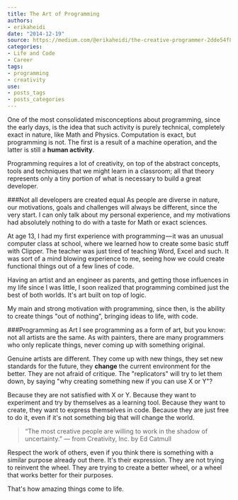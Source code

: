 ```yaml
---
title: The Art of Programming
authors:
- erikaheidi
date: "2014-12-19"
source: https://medium.com/@erikaheidi/the-creative-programmer-2dde54f83e3a
categories:
- Life and Code
- Career
tags:
- programming
- creativity
use:
- posts_tags
- posts_categories
---
```


One of the most consolidated misconceptions about programming, since the early days, is the idea that such activity is purely technical, completely exact in nature, like Math and Physics. Computation is exact, but programming is not. The first is a result of a machine operation, and the latter is still a **human activity**.

Programming requires a lot of creativity, on top of the abstract concepts, tools and techniques that we might learn in a classroom; all that theory represents only a tiny portion of what is necessary to build a great developer.


###Not all developers are created equal
As people are diverse in nature, our motivations, goals and challenges will always be different, since the very start. I can only talk about my personal experience, and my motivations had absolutely nothing to do with a taste for Math or exact sciences.

At age 13, I had my first experience with programming — it was an unusual computer class at school, where we learned how to create some basic stuff with Clipper. The teacher was just tired of teaching Word, Excel and such. It was sort of a mind blowing experience to me, seeing how we could create functional things out of a few lines of code.

Having an artist and an engineer as parents, and getting those influences in my life since I was little, I soon realized that programming combined just the best of both worlds. It's art built on top of logic.

My main and strong motivation with programming, since then, is the ability to create things "out of nothing", bringing ideas to life, with code.

###Programming as Art
I see programming as a form of art, but you know: not all artists are the same. As with painters, there are many programmers who only replicate things, never coming up with something original.

Genuine artists are different. They come up with new things, they set new standards for the future, they **change** the current environment for the better. They are not afraid of critique. The "replicators" will try to let them down, by saying "why creating something new if you can use X or Y"?

Because they are not satisfied with X or Y. Because they want to experiment and try by themselves as a learning tool. Because they want to create, they want to express themselves in code. Because they are just free to do it, even if it's not something big that will change the world.

> “The most creative people are willing to work in the shadow of uncertainty.” — from Creativity, Inc. by Ed Catmull

Respect the work of others, even if you think there is something with a similar purpose already out there. It's their expression. They are not trying to reinvent the wheel. They are trying to create a better wheel, or a wheel that works better for their purposes.

That's how amazing things come to life.
